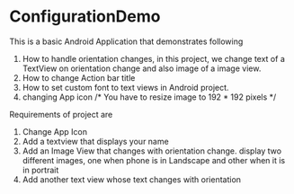 # ConfigurationDemo
This is a basic Android Application that demonstrates following

1. How to handle orientation changes, in this project, we change text of a TextView on orientation change and also
   image of a image view.
2. How to change Action bar title
3. How to set custom font to text views in Android project.
4. changing App icon /* You have to resize image to 192 * 192 pixels */


Requirements of project are
1. Change App Icon
2. Add a textview that displays your name
3. Add an Image View that changes with orientation change.
     display two different images, one when phone is in Landscape and other when it is in portrait
4. Add another text view whose text changes with orientation


